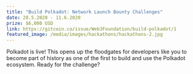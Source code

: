 ```yaml
---
title: "Build Polkadot: Network Launch Bounty Challenges"
date: 28.5.2020 - 11.6.2020
prize: $6,000 USD
link: https://gitcoin.co/issue/Web3Foundation/build-polkadot/1
featured_image: /media/images/hackathons/hackathons-2.jpg
---
```


Polkadot is live! This opens up the floodgates for developers like you to become part of history as one of the first to build and use the Polkadot ecosystem. Ready for the challenge?
